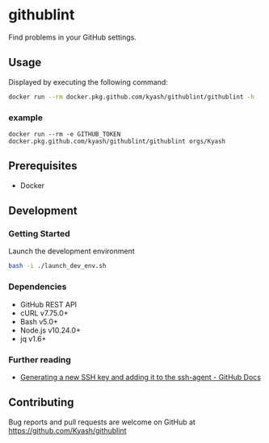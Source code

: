 # githublint
Find problems in your GitHub settings.

## Usage

Displayed by executing the following command:

```sh
docker run --rm docker.pkg.github.com/kyash/githublint/githublint -h
```

### example

```
docker run --rm -e GITHUB_TOKEN docker.pkg.github.com/kyash/githublint/githublint orgs/Kyash
```

## Prerequisites

- Docker

## Development

### Getting Started

Launch the development environment

```sh
bash -i ./launch_dev_env.sh
```

### Dependencies

- GitHub REST API
- cURL v7.75.0+
- Bash v5.0+
- Node.js v10.24.0+
- jq v1.6+

### Further reading

- [Generating a new SSH key and adding it to the ssh-agent - GitHub Docs](https://docs.github.com/en/github/authenticating-to-github/generating-a-new-ssh-key-and-adding-it-to-the-ssh-agent#adding-your-ssh-key-to-the-ssh-agent)

## Contributing

Bug reports and pull requests are welcome on GitHub at https://github.com/Kyash/githublint
